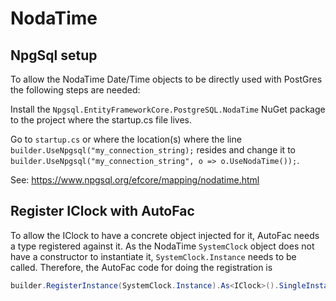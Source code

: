 # NodaTime

## NpgSql setup
To allow the NodaTime Date/Time objects to be directly used with PostGres the following steps are needed:

Install the `Npgsql.EntityFrameworkCore.PostgreSQL.NodaTime` NuGet package to the project where the startup.cs file lives.

Go to `startup.cs` or where the location(s) where the line `builder.UseNpgsql("my_connection_string);` resides and change it to
`builder.UseNpgsql("my_connection_string", o => o.UseNodaTime());`.

See: https://www.npgsql.org/efcore/mapping/nodatime.html

## Register IClock with AutoFac
To allow the IClock to have a concrete object injected for it, AutoFac needs a type registered against it.
As the NodaTime `SystemClock` object does not have a constructor to instantiate it, `SystemClock.Instance` needs to be called.
Therefore, the AutoFac code for doing the registration is
```C#
builder.RegisterInstance(SystemClock.Instance).As<IClock>().SingleInstance();
```
